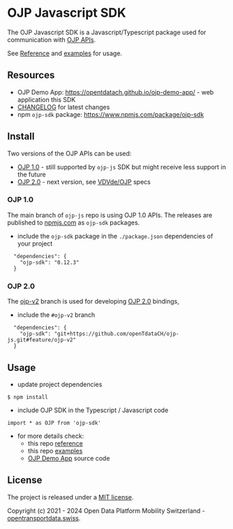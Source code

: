 # OJP Javascript SDK

The OJP Javascript SDK is a Javascript/Typescript package used for communication with [OJP APIs](https://opentransportdata.swiss/en/cookbook/open-journey-planner-ojp/).

See [Reference](./docs/reference.md) and [examples](./examples/) for usage.

## Resources

- OJP Demo App: https://opentdatach.github.io/ojp-demo-app/ - web application this SDK
- [CHANGELOG](./CHANGELOG.md) for latest changes
- npm `ojp-sdk` package: https://www.npmjs.com/package/ojp-sdk

## Install

Two versions of the OJP APIs can be used:
- [OJP 1.0](https://opentransportdata.swiss/en/cookbook/open-journey-planner-ojp/) - still supported by `ojp-js` SDK but might receive less support in the future
- [OJP 2.0](https://opentransportdata.swiss/de/cookbook/ojp2entwicklung/) - next version, see [VDVde/OJP](https://github.com/VDVde/OJP/blob/changes_for_v1.1/README.md) specs

### OJP 1.0
The  main branch of `ojp-js` repo is using OJP 1.0 APIs. The releases are published to [npmjs.com](https://www.npmjs.com/package/ojp-sdk) as `ojp-sdk` packages. 

- include the `ojp-sdk` package in the `./package.json` dependencies of your project 
```
  "dependencies": {
    "ojp-sdk": "0.12.3"
  }
```

### OJP 2.0
The [ojp-v2](https://github.com/openTdataCH/ojp-js/tree/feature/ojp-v2) branch is used for developing [OJP 2.0](https://opentransportdata.swiss/de/cookbook/ojp2entwicklung/) bindings, 
- include the `#ojp-v2` branch
```
  "dependencies": {
    "ojp-sdk": "git+https://github.com/openTdataCH/ojp-js.git#feature/ojp-v2"
  }
```

## Usage

- update project dependencies
```
$ npm install
```

- include OJP SDK in the Typescript / Javascript code
```
import * as OJP from 'ojp-sdk'
```

- for more details check:
  - this repo [reference](./docs/reference.md)
  - this repo [examples](./examples/)
  - [OJP Demo App](https://github.com/openTdataCH/ojp-demo-app-src) source code

## License

The project is released under a [MIT license](./LICENSE).

Copyright (c) 2021 - 2024 Open Data Platform Mobility Switzerland - [opentransportdata.swiss](https://opentransportdata.swiss/en/).
